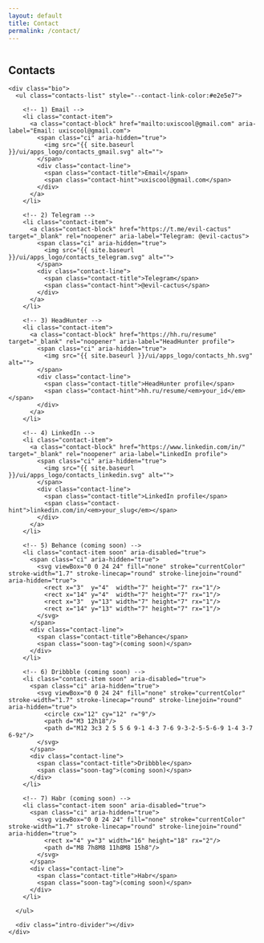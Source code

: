 ```yaml
---
layout: default
title: Contact
permalink: /contact/
---
```


<div class="container">
  <!-- Page-scoped styles. Работают только здесь. -->
  <style>
    /* 1) Липкий футер только на странице контактов (без глобальных правок) */
    body:has(#contact-page) { min-height: 100dvh; display: flex; flex-direction: column; }
    body:has(#contact-page) > main { flex: 1 0 auto; }

    /* Fallback для старых браузеров без :has() — добавим класс скриптом ниже */
    body.page-contact-flex { min-height: 100dvh; display: flex; flex-direction: column; }
    body.page-contact-flex > main { flex: 1 0 auto; }

    /* 2) Контент контактов — единая колонка; ссылка — на всю строку (иконка+текст) */
    #contact-page .contacts-list {
      --contact-link-color: #e2e5e7;
      list-style: none; margin: 0; padding: 0;
      display: grid; gap: 14px;
    }
    #contact-page .contact-item { display: grid; grid-template-columns: 32px 1fr; align-items: center; column-gap: 14px; }
    #contact-page .contact-block {
      display: contents; /* чтобы <a> охватывала и иконку, и текст, но без доп. обёртки */
      color: var(--contact-link-color); text-decoration: none;
    }
    #contact-page .contact-block:where(:hover,:focus,:active,:visited) { color: var(--contact-link-color); text-decoration: none; }

    /* Иконки */
    #contact-page .ci, #contact-page .ci img, #contact-page .ci svg { width: 32px; height: 32px; display: block; }
    #contact-page .ci { display: inline-flex; align-items: center; justify-content: center; }

    /* Текст строки: не переносим на широких экранах */
    #contact-page .contact-line { display: flex; align-items: baseline; gap: 8px; flex-wrap: nowrap; min-width: 0; }
    #contact-page .contact-title, #contact-page .contact-hint { white-space: nowrap; }
    #contact-page .contact-hint { color: #b7c1cc; font-size: .95rem; opacity: .96; }
    /* На узких — разрешаем перенос, чтобы не было горизонтального скролла */
    @media (max-width: 640px) {
      #contact-page .contact-line { flex-wrap: wrap; }
      #contact-page .contact-title, #contact-page .contact-hint { white-space: normal; }
    }

    /* Фокус по клавиатуре на всю строку */
    #contact-page .contact-item:has(.contact-block:focus-visible) { outline: 2px solid #ff9900; outline-offset: 2px; border-radius: 8px; }

    /* "Coming soon" — приглушаем */
    #contact-page .contact-item.soon { opacity: .55; }
    #contact-page .contact-item.soon .soon-tag { font-size: .95rem; color: #b7c1cc; }
  </style>

  <section id="contact-page" class="contacts-section">
    <h2 class="subheading">Contacts</h2>

    <div class="bio">
      <ul class="contacts-list" style="--contact-link-color:#e2e5e7">

        <!-- 1) Email -->
        <li class="contact-item">
          <a class="contact-block" href="mailto:uxiscool@gmail.com" aria-label="Email: uxiscool@gmail.com">
            <span class="ci" aria-hidden="true">
              <img src="{{ site.baseurl }}/ui/apps_logo/contacts_gmail.svg" alt="">
            </span>
            <div class="contact-line">
              <span class="contact-title">Email</span>
              <span class="contact-hint">uxiscool@gmail.com</span>
            </div>
          </a>
        </li>

        <!-- 2) Telegram -->
        <li class="contact-item">
          <a class="contact-block" href="https://t.me/evil-cactus" target="_blank" rel="noopener" aria-label="Telegram: @evil-cactus">
            <span class="ci" aria-hidden="true">
              <img src="{{ site.baseurl }}/ui/apps_logo/contacts_telegram.svg" alt="">
            </span>
            <div class="contact-line">
              <span class="contact-title">Telegram</span>
              <span class="contact-hint">@evil-cactus</span>
            </div>
          </a>
        </li>

        <!-- 3) HeadHunter -->
        <li class="contact-item">
          <a class="contact-block" href="https://hh.ru/resume" target="_blank" rel="noopener" aria-label="HeadHunter profile">
            <span class="ci" aria-hidden="true">
              <img src="{{ site.baseurl }}/ui/apps_logo/contacts_hh.svg" alt="">
            </span>
            <div class="contact-line">
              <span class="contact-title">HeadHunter profile</span>
              <span class="contact-hint">hh.ru/resume/<em>your_id</em></span>
            </div>
          </a>
        </li>

        <!-- 4) LinkedIn -->
        <li class="contact-item">
          <a class="contact-block" href="https://www.linkedin.com/in/" target="_blank" rel="noopener" aria-label="LinkedIn profile">
            <span class="ci" aria-hidden="true">
              <img src="{{ site.baseurl }}/ui/apps_logo/contacts_linkedin.svg" alt="">
            </span>
            <div class="contact-line">
              <span class="contact-title">LinkedIn profile</span>
              <span class="contact-hint">linkedin.com/in/<em>your_slug</em></span>
            </div>
          </a>
        </li>

        <!-- 5) Behance (coming soon) -->
        <li class="contact-item soon" aria-disabled="true">
          <span class="ci" aria-hidden="true">
            <svg viewBox="0 0 24 24" fill="none" stroke="currentColor" stroke-width="1.7" stroke-linecap="round" stroke-linejoin="round" aria-hidden="true">
              <rect x="3"  y="4"  width="7" height="7" rx="1"/>
              <rect x="14" y="4"  width="7" height="7" rx="1"/>
              <rect x="3"  y="13" width="7" height="7" rx="1"/>
              <rect x="14" y="13" width="7" height="7" rx="1"/>
            </svg>
          </span>
          <div class="contact-line">
            <span class="contact-title">Behance</span>
            <span class="soon-tag">(coming soon)</span>
          </div>
        </li>

        <!-- 6) Dribbble (coming soon) -->
        <li class="contact-item soon" aria-disabled="true">
          <span class="ci" aria-hidden="true">
            <svg viewBox="0 0 24 24" fill="none" stroke="currentColor" stroke-width="1.7" stroke-linecap="round" stroke-linejoin="round" aria-hidden="true">
              <circle cx="12" cy="12" r="9"/>
              <path d="M3 12h18"/>
              <path d="M12 3c3 2 5 5 6 9-1 4-3 7-6 9-3-2-5-5-6-9 1-4 3-7 6-9z"/>
            </svg>
          </span>
          <div class="contact-line">
            <span class="contact-title">Dribbble</span>
            <span class="soon-tag">(coming soon)</span>
          </div>
        </li>

        <!-- 7) Habr (coming soon) -->
        <li class="contact-item soon" aria-disabled="true">
          <span class="ci" aria-hidden="true">
            <svg viewBox="0 0 24 24" fill="none" stroke="currentColor" stroke-width="1.7" stroke-linecap="round" stroke-linejoin="round" aria-hidden="true">
              <rect x="4" y="3" width="16" height="18" rx="2"/>
              <path d="M8 7h8M8 11h8M8 15h8"/>
            </svg>
          </span>
          <div class="contact-line">
            <span class="contact-title">Habr</span>
            <span class="soon-tag">(coming soon)</span>
          </div>
        </li>

      </ul>

      <div class="intro-divider"></div>
    </div>
  </section>
</div>

<!-- Fallback: если браузер не понимает :has(), добавим класс на body -->
<script>
  if (!CSS.supports('selector(body:has(#contact-page))')) {
    document.body.classList.add('page-contact-flex');
  }
</script>
